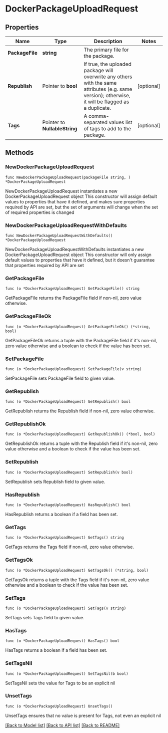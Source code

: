 # DockerPackageUploadRequest

## Properties

Name | Type | Description | Notes
------------ | ------------- | ------------- | -------------
**PackageFile** | **string** | The primary file for the package. | 
**Republish** | Pointer to **bool** | If true, the uploaded package will overwrite any others with the same attributes (e.g. same version); otherwise, it will be flagged as a duplicate. | [optional] 
**Tags** | Pointer to **NullableString** | A comma-separated values list of tags to add to the package. | [optional] 

## Methods

### NewDockerPackageUploadRequest

`func NewDockerPackageUploadRequest(packageFile string, ) *DockerPackageUploadRequest`

NewDockerPackageUploadRequest instantiates a new DockerPackageUploadRequest object
This constructor will assign default values to properties that have it defined,
and makes sure properties required by API are set, but the set of arguments
will change when the set of required properties is changed

### NewDockerPackageUploadRequestWithDefaults

`func NewDockerPackageUploadRequestWithDefaults() *DockerPackageUploadRequest`

NewDockerPackageUploadRequestWithDefaults instantiates a new DockerPackageUploadRequest object
This constructor will only assign default values to properties that have it defined,
but it doesn't guarantee that properties required by API are set

### GetPackageFile

`func (o *DockerPackageUploadRequest) GetPackageFile() string`

GetPackageFile returns the PackageFile field if non-nil, zero value otherwise.

### GetPackageFileOk

`func (o *DockerPackageUploadRequest) GetPackageFileOk() (*string, bool)`

GetPackageFileOk returns a tuple with the PackageFile field if it's non-nil, zero value otherwise
and a boolean to check if the value has been set.

### SetPackageFile

`func (o *DockerPackageUploadRequest) SetPackageFile(v string)`

SetPackageFile sets PackageFile field to given value.


### GetRepublish

`func (o *DockerPackageUploadRequest) GetRepublish() bool`

GetRepublish returns the Republish field if non-nil, zero value otherwise.

### GetRepublishOk

`func (o *DockerPackageUploadRequest) GetRepublishOk() (*bool, bool)`

GetRepublishOk returns a tuple with the Republish field if it's non-nil, zero value otherwise
and a boolean to check if the value has been set.

### SetRepublish

`func (o *DockerPackageUploadRequest) SetRepublish(v bool)`

SetRepublish sets Republish field to given value.

### HasRepublish

`func (o *DockerPackageUploadRequest) HasRepublish() bool`

HasRepublish returns a boolean if a field has been set.

### GetTags

`func (o *DockerPackageUploadRequest) GetTags() string`

GetTags returns the Tags field if non-nil, zero value otherwise.

### GetTagsOk

`func (o *DockerPackageUploadRequest) GetTagsOk() (*string, bool)`

GetTagsOk returns a tuple with the Tags field if it's non-nil, zero value otherwise
and a boolean to check if the value has been set.

### SetTags

`func (o *DockerPackageUploadRequest) SetTags(v string)`

SetTags sets Tags field to given value.

### HasTags

`func (o *DockerPackageUploadRequest) HasTags() bool`

HasTags returns a boolean if a field has been set.

### SetTagsNil

`func (o *DockerPackageUploadRequest) SetTagsNil(b bool)`

 SetTagsNil sets the value for Tags to be an explicit nil

### UnsetTags
`func (o *DockerPackageUploadRequest) UnsetTags()`

UnsetTags ensures that no value is present for Tags, not even an explicit nil

[[Back to Model list]](../README.md#documentation-for-models) [[Back to API list]](../README.md#documentation-for-api-endpoints) [[Back to README]](../README.md)


